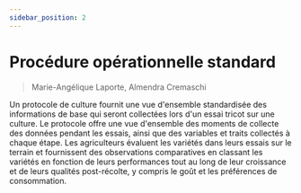 ```yaml
---
sidebar_position: 2
---
```


# Procédure opérationnelle standard

> Marie-Angélique Laporte, Almendra Cremaschi

Un protocole de culture fournit une vue d'ensemble standardisée des informations de base qui seront collectées lors d'un essai tricot sur une culture. Le protocole offre une vue d'ensemble des moments de collecte des données pendant les essais, ainsi que des variables et traits collectés à chaque étape. Les agriculteurs évaluent les variétés dans leurs essais sur le terrain et fournissent des observations comparatives en classant les variétés en fonction de leurs performances tout au long de leur croissance et de leurs qualités post-récolte, y compris le goût et les préférences de consommation.

